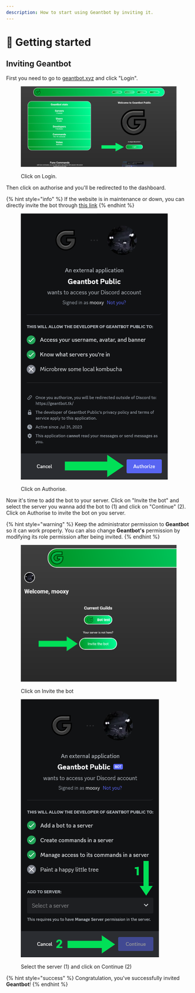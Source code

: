 ```yaml
---
description: How to start using Geantbot by inviting it.
---
```


# 👋 Getting started

## Inviting Geantbot

First you need to go to [geantbot.xyz](https://geantbot.xyz) and click "Login".

<figure><img src="../.gitbook/assets/Screenshot 2023-08-09 at 17-58-13 Home - Geantbot.jpg" alt=""><figcaption><p>Click on Login.</p></figcaption></figure>

Then click on authorise and you'll be redirected to the dashboard.

{% hint style="info" %}
If the website is in maintenance or down, you can directly invite the bot through [this link](https://discord.com/oauth2/authorize?client\_id=1135535911866740849\&permissions=8\&scope=bot%20applications.commands.permissions.update)
{% endhint %}

<figure><img src="../.gitbook/assets/Screenshot 2023-08-09 at 18-57-14 Discord - A New Way to Chat with Friends &#x26; Communities-fotor-2023080919748.png" alt=""><figcaption><p>Click on Authorise.</p></figcaption></figure>

Now it's time to add the bot to your server. Click on "Invite the bot" and select the server you wanna add the bot to (1) and click on "Continue" (2). Click on Authorise to invite the bot on you server.

{% hint style="warning" %}
Keep the administrator permission to **Geantbot** so it can work properly. You can also change **Geantbot's** permission by modifying its role permission after being invited.
{% endhint %}

<figure><img src="../.gitbook/assets/Screenshot 2023-08-09 at 19-12-35 Dashboard - Geantbot-fotor-20230809191416.png" alt=""><figcaption><p>Click on Invite the bot</p></figcaption></figure>

<figure><img src="../.gitbook/assets/Screenshot 2023-08-09 at 19-03-08 Discord - A New Way to Chat with Friends &#x26; Communities-fotor-20230809191858.png" alt=""><figcaption><p>Select the server (1) and click on Continue (2)</p></figcaption></figure>

{% hint style="success" %}
Congratulation, you've successfully invited **Geantbot**!
{% endhint %}
